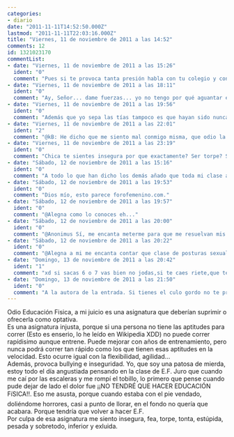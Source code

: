 ```yaml
---
categories:
- diario
date: "2011-11-11T14:52:50.000Z"
lastmod: "2011-11-11T22:03:16.000Z"
title: "Viernes, 11 de noviembre de 2011 a las 14:52"
comments: 12
id: 1321023170
commentList:
- date: "Viernes, 11 de noviembre de 2011 a las 15:26"
  ident: "0"
  comment: "Pues si te provoca tanta presión habla con tu colegio y con tu familia y amigos,no te pueden obligar a hacer eso,si te empeora la salud(un poco irónico).\nPero ten en cuenta que esa clase es para que todos seamos mas sanos y sepamos como hacer ejercicio cuando crezcamos,no tienes porque decir que ha de ser optativa aunque no te guste"
- date: "Viernes, 11 de noviembre de 2011 a las 18:11"
  ident: "0"
  comment: "Ay, Señor... dame fuerzas... yo no tengo por qué aguantar esto T_____T... Vamos a ver, cariño mio, tonta y estúpida ya lo eres por pensar que eres todo lo demás. Eso está claro. Si sigues por ese camino y dejas de hacer E.F., vale, a lo mejor estás mas a gustito con el culo sentado en el insti, pero te vas a acostumbrar y eso no es bueno, ¿por qué? te preguntarás... porque vas a acabar como una foca ó te vas a acostumbrar y te vas a cansar nada más muevas un dedo. Y además, entonces si que estarías excluida, ahi tu sentada y los demas haciendo E.F., no? Todo eso de que te sientes insegura, fea, torpe e inferior está EN TU MENTE! Y cómo se arregla eso? siendo espontánea y riéndote de tí misma. Seguro que no lo haces (porque si no no me explico a qué viene tanta auto-compasión). Si no corres como los demas, que te de igual, si te caes haciendo algo, te ries de ti misma, que los otros se rien de ti? (que no lo creo, seguramente se rien contigo y tu los malinterpretas), riete tu también, que el/la profe te exige mas?, lo intentas, pero eh, lo intentas de verdad, no vayas a decir que \"ya lo has intentado\", porque con esa mentalidad todo lo que intentes te va a salir mal, ahora con la nueva, lo intentas. Que lo has intentado con todas tus fuerzas y de verdad no puedes? pues se lo dices a el/la profe y sigues corriendo a tu ritmo sin importarte el de los demas, y si te sigue exigiendo, tu ya tomas las medidas para que te respete (y no me refiero a llamar a mami para que hable con él...).\nY mira, con lo del bullying no se si reir o llorar, de verdad... a lo mínimo que te intenten hacer, tú, responde, defiéndete! y ya está, no hay más... \nQue como no espabilemos vamos a acabar todos como los de la nave de Wall-E, JODER!!\nLo siento si he parecido brusca... pero es que... tela... \nBusca \"Nick Vujicic\" en youtube, tienes que conocerle..."
- date: "Viernes, 11 de noviembre de 2011 a las 19:56"
  ident: "0"
  comment: "Además que yo sepa las tías tampoco es que hayan sido nunca brillantes en E.F. No te preocupes los de tu clase a esa edad se centran en mirarte el culo y otras cosas."
- date: "Viernes, 11 de noviembre de 2011 a las 22:01"
  ident: "2"
  comment: "@kB: He dicho que me siento mal conmigo misma, que odio la asignatura y me gustaría que acabase, pero, eso no lo muestro, no muestro estos sentimientos. Yo me esfuerzo, cuando me caigo me pongo como un tomate y deseo que me trague la tierra en ese mismo momento, pero me río de todas maneras y mis amigos me ayudan a levantarme. No suspendo, saco 6 y 7, lo normalillo.\nPero eso no quita que me sienta inferior, y que me provoque inseguridades, me hagan más tímida...\n @Capi...esto va a sonar muy mal pero...realmente me sentiría halagada si me miraran del culo. XD. Dios, tengo que subir el listón..."
- date: "Viernes, 11 de noviembre de 2011 a las 23:19"
  ident: "0"
  comment: "Chica te sientes insegura por que exactamente? Ser torpe? Sabes que no. Piensa en lo que de verdad te hace sentir asi, lo de ser torpe no es mas que algo secundario. En vez de centrarte tanto en ti misma, tratando de \"encajar\", fijate en la actitud de los demas hacia ti, seguro que cambias de opinion"
- date: "Sábado, 12 de noviembre de 2011 a las 15:16"
  ident: "0"
  comment: "A todo lo que han dicho los demás añado que toda mi clase al volver del verano no habíamos hecho mucho ejercicio y la primera carrera de calentamiento que hicimos corrimos 3 minutos y nos parecieron 15 nos tenias que ver parecíamos un grupo de personas perdidas en el desierto XD, pero ahora es 3 minutos se nos pasan como si nada, lo que te quiero decir con esto esque EF es muuuucho mas importante de lo que creemos y desgraciadamente mucha gente la infravalora y si de verdad sacas 6 y 7 es que lo de sentirte inferior los tienes psicologicamente hablando en la cabeza, pues tú misma has dicho que es lo normalillo ergo estas al mismo nivel que toda tu clase."
- date: "Sábado, 12 de noviembre de 2011 a las 19:53"
  ident: "0"
  comment: "Dios mío, esto parece forofemenino.com."
- date: "Sábado, 12 de noviembre de 2011 a las 19:57"
  ident: "0"
  comment: "@Alegna como lo conoces eh..."
- date: "Sábado, 12 de noviembre de 2011 a las 20:00"
  ident: "0"
  comment: "@Anonimus Sí, me encanta meterme para que me resuelvan mis dudas sobre si usar pintalabios rosa o rojo, ¡no sé qué tono me va! Ah, y también para que me digan si debo hacer caso a mi corazón o a mi familia."
- date: "Sábado, 12 de noviembre de 2011 a las 20:22"
  ident: "0"
  comment: "@Alegna a mi me encanta contar que clase de posturas sexuales me gustan, o cuando me violaron y me gustó."
- date: "Domingo, 13 de noviembre de 2011 a las 20:42"
  ident: "1"
  comment: "xd si sacas 6 o 7 vas bien no jodas,si te caes riete,que te la suden los k se rien de ti que ellos estan asi como tu y se les acaba el mundo"
- date: "Domingo, 13 de noviembre de 2011 a las 21:50"
  ident: "0"
  comment: "A la autora de la entrada. Si tienes el culo gordo no te preocupes, en unos años será el manjar de los dioses de los chavales de tu clase."
---
```


Odio Educación Fisica, a mi juicio es una asignatura que deberían suprimir o ofrecerla como optativa.  
Es una asignatura injusta, porque si una persona no tiene las aptitudes para correr (Esto es enserio, lo he leído en Wikipedia XDD) no puede correr rapídisimo aunque entrene. Puede mejorar con años de entrenamiento, pero nunca podrá correr tan rápido como los que tienen esas aptitudes en la velocidad. Esto ocurre igual con la flexibilidad, agilidad...  
Además, provoca bullying e inseguridad. Yo, que soy una patosa de mierda, estoy todo el día angustiada pensando en la clase de E.F. Juro que cuando me caí por las escaleras y me rompí el tobillo, lo primero que pense cuando pude dejar de lado el dolor fue ¡¡NO TENDRÉ QUE HACER EDUCACIÓN FíSICA!!. Eso me asusta, porque cuando estaba con el pie vendado, doliéndome horrores, casi a punto de llorar, en el fondo no quería que acabara. Porque tendría que volver a hacer E.F.  
Por culpa de esa asignatura me siento insegura, fea, torpe, tonta, estúpida, pesada y sobretodo, inferior y exluida.